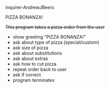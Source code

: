 inquirer-AndrewJBeers

PIZZA BONANZA!

~~This program takes a pizza order from the user~~

- show greeting "PIZZA BONANZA!"
- ask about type of pizza (special/custom)
- ask size of pizza
- ask about substitutions
- ask about extras
- ask how to cut pizza
- repeat order back to user
- ask if correct
- program terminates


